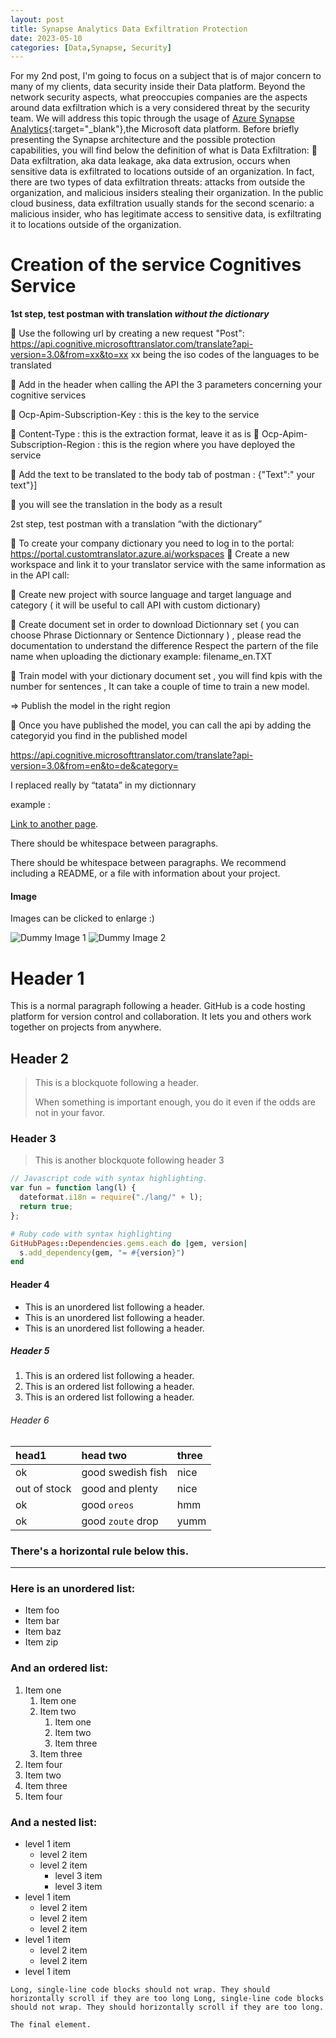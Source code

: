 ```yaml
---
layout: post
title: Synapse Analytics Data Exfiltration Protection 
date: 2023-05-10
categories: [Data,Synapse, Security]
---
```

For my 2nd post, I'm going to focus on a subject that is of major concern to many of my clients, data security inside their Data platform.
Beyond the network security aspects, what preoccupies companies are the aspects around data exfiltration which is a very considered threat by the security team.
We will address this topic through the usage of [Azure Synapse Analytics](https://azure.microsoft.com/en-us/products/synapse-analytics/){:target="_blank"},the Microsoft data platform.
Before briefly presenting the Synapse architecture and the possible protection capabilities, you will find below the definition of what is Data Exfiltration:
	Data exfiltration, aka data leakage, aka data extrusion, occurs when sensitive data is exfiltrated to locations outside of an organization.
In fact, there are two types of data exfiltration threats: attacks from outside the organization, and malicious insiders stealing their organization.
In the public cloud business, data exfiltration usually stands for the second scenario: a malicious insider, who has legitimate access to sensitive data, is exfiltrating it to locations outside of the organization.


# Creation of the service Cognitives Service

**1st step, test postman with translation _without the dictionary_**

	Use the following url by creating a new request "Post":  https://api.cognitive.microsofttranslator.com/translate?api-version=3.0&from=xx&to=xx
xx being the iso codes of the languages to be translated

	Add in the header when calling the API the 3 parameters concerning your cognitive services

 

	Ocp-Apim-Subscription-Key :  this is the key to the service 

 


	Content-Type : this is the extraction format, leave it as is
	Ocp-Apim-Subscription-Region : this is the region where you have deployed the service

	Add the text to be translated to the body tab of postman : {"Text":" your text"}]

 

	you will see the translation in the body as a result
 

2st step, test postman with a translation “with the dictionary”

	To create your company dictionary you need to log in to the portal: https://portal.customtranslator.azure.ai/workspaces
	Create a new workspace and link it to your translator service with the same information as in the API call:

 

	Create new project with source language and target language and category ( it will be useful to call API with custom dictionary)


 


	Create document set in order to download Dictionnary set  ( you can choose Phrase Dictionnary or Sentence Dictionnary )  , please read the documentation to understand the difference 
Respect the partern of the file name when uploading the dictionary 
example: filename_en.TXT

	Train model with your dictionary document set , you will find kpis with the number for sentences ,   It can take a couple of time to train a new model.

 
 
=> Publish the model in the right region

 


 

	Once you have published the model, you can call the api by adding the categoryid you find in the published model

https://api.cognitive.microsofttranslator.com/translate?api-version=3.0&from=en&to=de&category=<category-Id>

I replaced really by “tatata” in my dictionnary

example :
 


[Link to another page](./another-page.html).

There should be whitespace between paragraphs.

There should be whitespace between paragraphs. We recommend including a README, or a file with information about your project.

#### Image

Images can be clicked to enlarge :)

![Dummy Image 1](https://picsum.photos/1366/768)
![Dummy Image 2](https://picsum.photos/1200/400)

# Header 1

This is a normal paragraph following a header. GitHub is a code hosting platform for version control and collaboration. It lets you and others work together on projects from anywhere.

## Header 2

> This is a blockquote following a header.
>
> When something is important enough, you do it even if the odds are not in your favor.

### Header 3

> This is another blockquote following header 3

```js
// Javascript code with syntax highlighting.
var fun = function lang(l) {
  dateformat.i18n = require("./lang/" + l);
  return true;
};
```

```ruby
# Ruby code with syntax highlighting
GitHubPages::Dependencies.gems.each do |gem, version|
  s.add_dependency(gem, "= #{version}")
end
```

#### Header 4

- This is an unordered list following a header.
- This is an unordered list following a header.
- This is an unordered list following a header.

##### Header 5

1.  This is an ordered list following a header.
2.  This is an ordered list following a header.
3.  This is an ordered list following a header.

###### Header 6

| head1        | head two          | three |
| :----------- | :---------------- | :---- |
| ok           | good swedish fish | nice  |
| out of stock | good and plenty   | nice  |
| ok           | good `oreos`      | hmm   |
| ok           | good `zoute` drop | yumm  |

### There's a horizontal rule below this.

---

### Here is an unordered list:

- Item foo
- Item bar
- Item baz
- Item zip

### And an ordered list:

1.  Item one
    1.  Item one
    1.  Item two
        1.  Item one
        1.  Item two
        1.  Item three
    1.  Item three
1.  Item four
1.  Item two
1.  Item three
1.  Item four

### And a nested list:

- level 1 item
  - level 2 item
  - level 2 item
    - level 3 item
    - level 3 item
- level 1 item
  - level 2 item
  - level 2 item
  - level 2 item
- level 1 item
  - level 2 item
  - level 2 item
- level 1 item

```
Long, single-line code blocks should not wrap. They should horizontally scroll if they are too long Long, single-line code blocks should not wrap. They should horizontally scroll if they are too long.
```

```
The final element.
```

